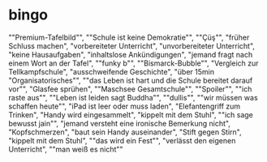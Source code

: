 # bingo
"\"Premium-Tafelbild\"", "\"Schule ist keine Demokratie\"", "\"Çüş\"", "früher Schluss machen", "vorbereiteter Unterricht", "unvorbereiteter Unterricht",
    "keine Hausaufgaben", "inhaltslose Ankündigungen", "jemand fragt nach einem Wort an der Tafel", "\"funky b\"", "\"Bismarck-Bubble\"", 
    "Vergleich zur Tellkampfschule", "ausschweifende Geschichte", "über 15min \"Organisatorisches\"", "\"das Leben ist hart und die Schule bereitet darauf vor\"",
    "Glasfee sprühen", "\"Maschsee Gesamtschule\"", "\"Spoiler\"", "\"ich raste aus\"", "\"Leben ist leiden sagt Buddha\"", "\"dullis\"",
    "\"wir müssen was schaffen heute\"", "iPad ist leer oder muss laden", "Elefantengriff zum Trinken", "Handy wird eingesammelt",
    "kippelt mit dem Stuhl", "\"ich sage bewusst jain\"", "jemand versteht eine ironische Bemerkung nicht", "Kopfschmerzen",
    "baut sein Handy auseinander", "Stift gegen Stirn", "kippelt mit dem Stuhl", "\"das wird ein Fest\"", "verlässt den eigenen Unterricht",
    "\"man weiß es nicht\""